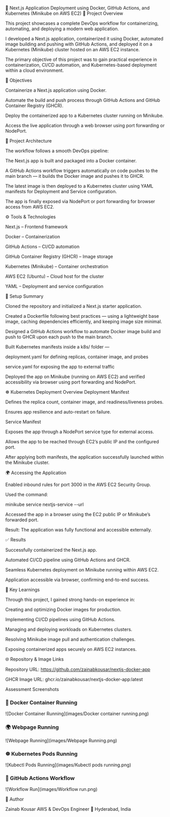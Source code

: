 🚀 Next.js Application Deployment using Docker, GitHub Actions, and Kubernetes (Minikube on AWS EC2)
📘 Project Overview

This project showcases a complete DevOps workflow for containerizing, automating, and deploying a modern web application.

I developed a Next.js application, containerized it using Docker, automated image building and pushing with GitHub Actions, and deployed it on a Kubernetes (Minikube) cluster hosted on an AWS EC2 instance.

The primary objective of this project was to gain practical experience in containerization, CI/CD automation, and Kubernetes-based deployment within a cloud environment.

🎯 Objectives

Containerize a Next.js application using Docker.

Automate the build and push process through GitHub Actions and GitHub Container Registry (GHCR).

Deploy the containerized app to a Kubernetes cluster running on Minikube.

Access the live application through a web browser using port forwarding or NodePort.

🧩 Project Architecture

The workflow follows a smooth DevOps pipeline:

The Next.js app is built and packaged into a Docker container.

A GitHub Actions workflow triggers automatically on code pushes to the main branch — it builds the Docker image and pushes it to GHCR.

The latest image is then deployed to a Kubernetes cluster using YAML manifests for Deployment and Service configuration.

The app is finally exposed via NodePort or port forwarding for browser access from AWS EC2.

⚙️ Tools & Technologies

Next.js – Frontend framework

Docker – Containerization

GitHub Actions – CI/CD automation

GitHub Container Registry (GHCR) – Image storage

Kubernetes (Minikube) – Container orchestration

AWS EC2 (Ubuntu) – Cloud host for the cluster

YAML – Deployment and service configuration

🧱 Setup Summary

Cloned the repository and initialized a Next.js starter application.

Created a Dockerfile following best practices — using a lightweight base image, caching dependencies efficiently, and keeping image size minimal.

Designed a GitHub Actions workflow to automate Docker image build and push to GHCR upon each push to the main branch.

Built Kubernetes manifests inside a k8s/ folder —

deployment.yaml for defining replicas, container image, and probes

service.yaml for exposing the app to external traffic

Deployed the app on Minikube (running on AWS EC2) and verified accessibility via browser using port forwarding and NodePort.

☸️ Kubernetes Deployment Overview
Deployment Manifest

Defines the replica count, container image, and readiness/liveness probes.

Ensures app resilience and auto-restart on failure.

Service Manifest

Exposes the app through a NodePort service type for external access.

Allows the app to be reached through EC2’s public IP and the configured port.

After applying both manifests, the application successfully launched within the Minikube cluster.

🌍 Accessing the Application

Enabled inbound rules for port 3000 in the AWS EC2 Security Group.

Used the command:

minikube service nextjs-service --url


Accessed the app in a browser using the EC2 public IP or Minikube’s forwarded port.

Result: The application was fully functional and accessible externally.

✅ Results

Successfully containerized the Next.js app.

Automated CI/CD pipeline using GitHub Actions and GHCR.

Seamless Kubernetes deployment on Minikube running within AWS EC2.

Application accessible via browser, confirming end-to-end success.

🧠 Key Learnings

Through this project, I gained strong hands-on experience in:

Creating and optimizing Docker images for production.

Implementing CI/CD pipelines using GitHub Actions.

Managing and deploying workloads on Kubernetes clusters.

Resolving Minikube image pull and authentication challenges.

Exposing containerized apps securely on AWS EC2 instances.

🌐 Repository & Image Links

Repository URL: https://github.com/zainabkousar/nextjs-docker-app

GHCR Image URL: ghcr.io/zainabkousar/nextjs-docker-app:latest

Assessment Screenshots

### 🐳 Docker Container Running
![Docker Container Running](images/Docker container running.png)

### 🌍 Webpage Running
![Webpage Running](images/Webpage Running.png)

### ☸️ Kubernetes Pods Running
![Kubectl Pods Running](images/Kubectl pods running.png)

### 🤖 GitHub Actions Workflow
![Workflow Run](images/Workflow run.png)


📜 Author

Zainab Kousar
AWS & DevOps Engineer
📍 Hyderabad, India
